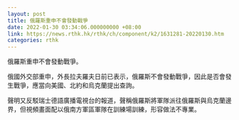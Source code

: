 ```yaml
---
layout: post
title: 俄羅斯重申不會發動戰爭
date: 2022-01-30 03:34:06.000000000 +08:00
link: https://news.rthk.hk/rthk/ch/component/k2/1631281-20220130.htm
categories: rthk
---
```


俄羅斯重申不會發動戰爭。

俄國外交部重申，外長拉夫羅夫日前已表示，俄羅斯不會發動戰爭，因此是否會發生戰爭，應當向美國、北約和烏克蘭提出查詢。

聲明又反駁瑞士德語廣播電視台的報道，聲稱俄羅斯將軍隊派往俄羅斯與烏克蘭邊界，但視頻畫面配以俄南方軍區軍隊在訓練場訓練，形容做法不專業。
